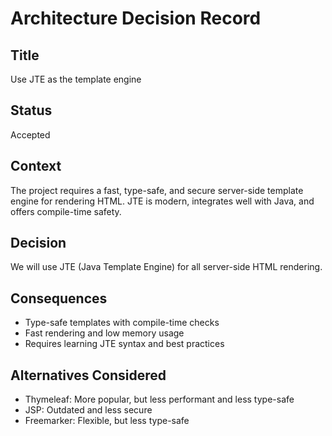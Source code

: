 # Architecture Decision Record

## Title
Use JTE as the template engine

## Status
Accepted

## Context
The project requires a fast, type-safe, and secure server-side template engine for rendering HTML. JTE is modern, integrates well with Java, and offers compile-time safety.

## Decision
We will use JTE (Java Template Engine) for all server-side HTML rendering.

## Consequences
- Type-safe templates with compile-time checks
- Fast rendering and low memory usage
- Requires learning JTE syntax and best practices

## Alternatives Considered
- Thymeleaf: More popular, but less performant and less type-safe
- JSP: Outdated and less secure
- Freemarker: Flexible, but less type-safe 
